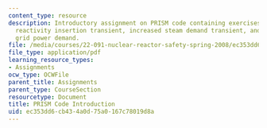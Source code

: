 ```yaml
---
content_type: resource
description: Introductory assignment on PRISM code containing exercises on negative
  reactivity insertion transient, increased steam demand transient, and change of
  grid power demand.
file: /media/courses/22-091-nuclear-reactor-safety-spring-2008/ec353dd6cb434a0d75a0167c78019d8a_MIT22_091S08_assn02.pdf
file_type: application/pdf
learning_resource_types:
- Assignments
ocw_type: OCWFile
parent_title: Assignments
parent_type: CourseSection
resourcetype: Document
title: PRISM Code Introduction
uid: ec353dd6-cb43-4a0d-75a0-167c78019d8a
---
```

